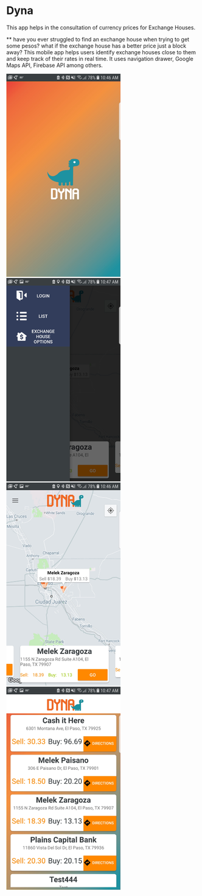 # Dyna
This app helps in the consultation of currency prices for Exchange Houses.

** have you ever struggled to find an exchange house when trying to get some pesos? what if the exchange house has a better price just a block away? This mobile app helps users identify exchange houses close to them and keep track of their rates in real time.
It uses navigation drawer, Google Maps API, Firebase API among others.

<img src="https://github.com/kevinjmz/DYNA/blob/master/4.jpg" width="300">
<img src="https://github.com/kevinjmz/DYNA/blob/master/3.jpg" width="300">
<img src="https://github.com/kevinjmz/DYNA/blob/master/2.jpg" width="300">
<img src="https://github.com/kevinjmz/DYNA/blob/master/1.jpg" width="300">
